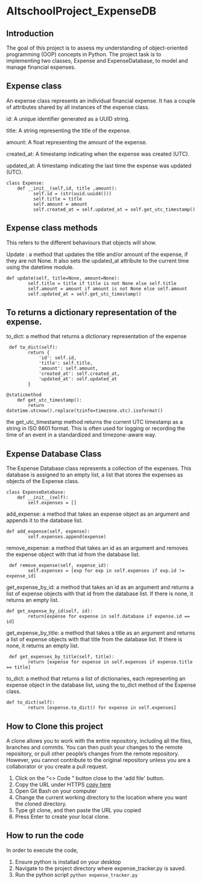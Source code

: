 # AltschoolProject_ExpenseDB
##  Introduction
The goal of this project is to assess my understanding of object-oriented programming (OOP) concepts in Python. 
The project task is to  implementing two classes, Expense and ExpenseDatabase, to model and manage financial expenses. 

##  Expense class
An expense class represents an individual financial expense. It has a couple of attributes shared by all instances of the expense class.

id: A unique identifier generated as a UUID string.

title: A string representing the title of the expense.

amount: A float representing the amount of the expense.

created_at: A timestamp indicating when the expense was created (UTC).

updated_at: A timestamp indicating the last time the expense was updated (UTC).

```
class Expense:
    def __init__(self,id, title ,amount):  
          self.id = (str(uuid.uuid4()))  
          self.title = title  
          self.amount = amount  
          self.created_at = self.updated_at = self.get_utc_timestamp()
```


 ## Expense class methods
This refers to the different behaviours that objects will show.

Update : a method that updates the title and/or amount of the expense, if they are not None. It also sets the updated_at attribute to the current time using the datetime module.
```
def update(self, title=None, amount=None):
        self.title = title if title is not None else self.title
        self.amount = amount if amount is not None else self.amount
        self.updated_at = self.get_utc_timestamp()
```

## To returns a dictionary representation of the expense.
to_dict: a method that returns a dictionary representation of the expense
```
 def to_dict(self):
        return {
            'id': self.id,
            'title': self.title,
            'amount': self.amount,
            'created_at': self.created_at,
            'updated_at': self.updated_at
        }
```
```
@staticmethod
    def get_utc_timestamp():
        return datetime.utcnow().replace(tzinfo=timezone.utc).isoformat()
```
the get_utc_timestamp method returns the current UTC timestamp as a string in ISO 8601 format.
This is often used for logging or recording the time of an event in a standardized and timezone-aware way.

##  Expense Database Class
The Expense Database class represents a collection of the expenses. 
This database is assigned to an empty list, a list that stores the expenses as objects of the Expense class.
```
class ExpenseDatabase:
    def __init__(self):
        self.expenses = []
```
add_expense: a method that takes an expense object as an argument and appends it to the database list. 
```
def add_expense(self, expense):
        self.expenses.append(expense)
```
remove_expense: a method that takes an id as an argument and removes the expense object with that id from the database list. 
```
 def remove_expense(self, expense_id):
        self.expenses = [exp for exp in self.expenses if exp.id != expense_id]
```
get_expense_by_id: a method that takes an id as an argument and returns a list of expense objects with that id from the database list. If there is none, it returns an empty list.
```
def get_expense_by_id(self, id):
        return[expense for expense in self.database if expense.id == id]
```
get_expense_by_title: a method that takes a title as an argument and returns a list of expense objects with that title from the database list. If there is none, it returns an empty list.
```
 def get_expenses_by_title(self, title):                                                         
        return [expense for expense in self.expenses if expense.title == title]
```

to_dict: a method that returns a list of dictionaries, each representing an expense object in the database list, using the to_dict method of the Expense class.
```
def to_dict(self):
        return [expense.to_dict() for expense in self.expenses]
 ```
##  How to Clone this project
A clone allows you to work with the entire repository, including all the files, branches and commits. You can then push your changes to the remote repository, or pull other people’s changes from the remote repository. However, you cannot contribute to the original repository unless you are a collaborator or you create a pull request.
1.  Click on the “<> Code ” button close to the 'add file' button.
2.  Copy the URL under HTTPS [copy here](https://github.com/deresamad/AltschoolProject)
3.  Open Git Bash on your computer 
4.  Change the current working directory to the location where you want the cloned directory.
5.  Type git clone, and then paste the URL you copied
6.  Press Enter to create your local clone.

 ##  How to run the code
 In order to execute the code,
 1. Ensure python is installad on your desktop
 2. Navigate to the project directory where expense_tracker.py is saved.
 3. Run the python script  `python expense_tracker.py `
    
   




   

